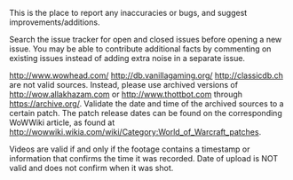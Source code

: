 This is the place to report any inaccuracies or bugs, and suggest improvements/additions.

Search the issue tracker for open and closed issues before opening a new issue. You may be able to contribute additional facts by commenting on existing issues instead of adding extra noise in a separate issue.

http://www.wowhead.com/ http://db.vanillagaming.org/ http://classicdb.ch are not valid sources. Instead, please use archived versions of http://wow.allakhazam.com or http://www.thottbot.com through https://archive.org/. Validate the date and time of the archived sources to a certain patch. The patch release dates can be found on the corresponding WoWWiki article, as found at http://wowwiki.wikia.com/wiki/Category:World_of_Warcraft_patches.

Videos are valid if and only if the footage contains a timestamp or information that confirms the time it was recorded. Date of upload is NOT valid and does not confirm when it was shot.
